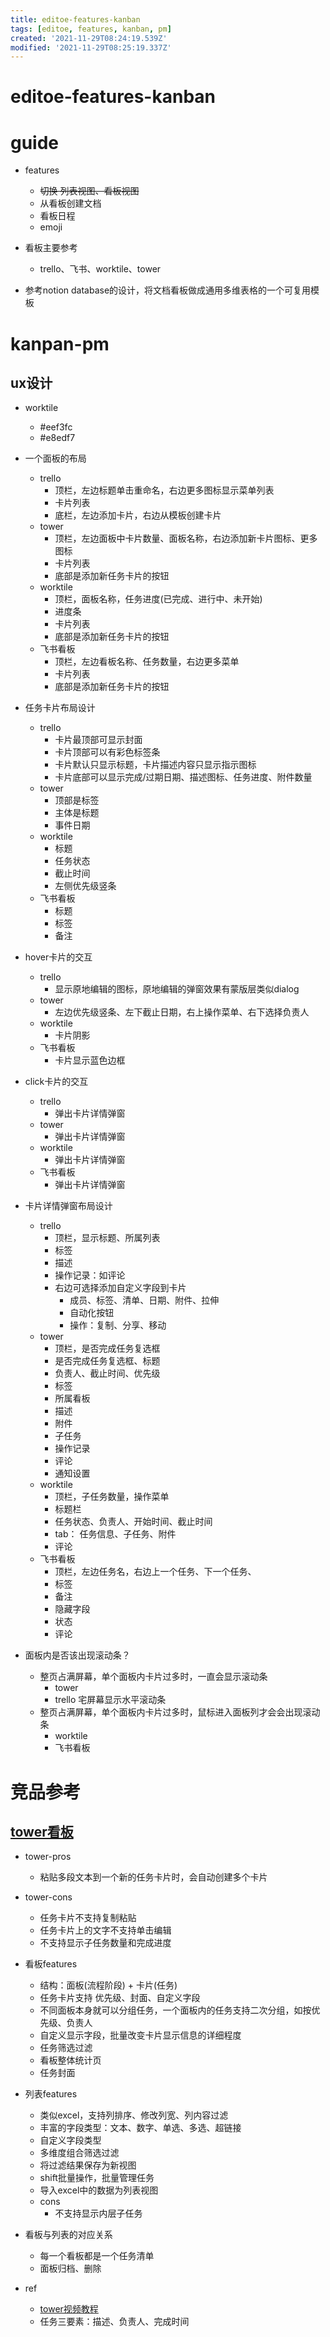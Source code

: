 ```yaml
---
title: editoe-features-kanban
tags: [editoe, features, kanban, pm]
created: '2021-11-29T08:24:19.539Z'
modified: '2021-11-29T08:25:19.337Z'
---
```


# editoe-features-kanban

# guide
- features
  - ~~切换 列表视图、看板视图~~
  - 从看板创建文档
  - 看板日程
  - emoji

- 看板主要参考
  - trello、飞书、worktile、tower

- 参考notion database的设计，将文档看板做成通用多维表格的一个可复用模板
# kanpan-pm

## ux设计

- worktile
  - #eef3fc
  - #e8edf7

- 一个面板的布局
  - trello
    - 顶栏，左边标题单击重命名，右边更多图标显示菜单列表
    - 卡片列表
    - 底栏，左边添加卡片，右边从模板创建卡片
  - tower
    - 顶栏，左边面板中卡片数量、面板名称，右边添加新卡片图标、更多图标
    - 卡片列表
    - 底部是添加新任务卡片的按钮
  - worktile
    - 顶栏，面板名称，任务进度(已完成、进行中、未开始)
    - 进度条
    - 卡片列表
    - 底部是添加新任务卡片的按钮
  - 飞书看板
    - 顶栏，左边看板名称、任务数量，右边更多菜单
    - 卡片列表
    - 底部是添加新任务卡片的按钮

- 任务卡片布局设计
  - trello
    - 卡片最顶部可显示封面
    - 卡片顶部可以有彩色标签条
    - 卡片默认只显示标题，卡片描述内容只显示指示图标
    - 卡片底部可以显示完成/过期日期、描述图标、任务进度、附件数量
  - tower
    - 顶部是标签
    - 主体是标题
    - 事件日期
  - worktile
    - 标题
    - 任务状态
    - 截止时间
    - 左侧优先级竖条
  - 飞书看板
    - 标题
    - 标签
    - 备注

- hover卡片的交互
  - trello
    - 显示原地编辑的图标，原地编辑的弹窗效果有蒙版层类似dialog
  - tower
    - 左边优先级竖条、左下截止日期，右上操作菜单、右下选择负责人
  - worktile
    - 卡片阴影
  - 飞书看板
    - 卡片显示蓝色边框

- click卡片的交互
  - trello
    - 弹出卡片详情弹窗
  - tower
    - 弹出卡片详情弹窗
  - worktile
    - 弹出卡片详情弹窗
  - 飞书看板
    - 弹出卡片详情弹窗

- 卡片详情弹窗布局设计
  - trello
    - 顶栏，显示标题、所属列表
    - 标签
    - 描述
    - 操作记录：如评论
    - 右边可选择添加自定义字段到卡片
      - 成员、标签、清单、日期、附件、拉伸
      - 自动化按钮
      - 操作：复制、分享、移动
  - tower
    - 顶栏，是否完成任务复选框
    - 是否完成任务复选框、标题
    - 负责人、截止时间、优先级
    - 标签
    - 所属看板
    - 描述
    - 附件
    - 子任务
    - 操作记录
    - 评论
    - 通知设置
  - worktile
    - 顶栏，子任务数量，操作菜单
    - 标题栏
    - 任务状态、负责人、开始时间、截止时间
    - tab： 任务信息、子任务、附件
    - 评论
  - 飞书看板
    - 顶栏，左边任务名，右边上一个任务、下一个任务、
    - 标签
    - 备注
    - 隐藏字段
    - 状态
    - 评论

- 面板内是否该出现滚动条？
  - 整页占满屏幕，单个面板内卡片过多时，一直会显示滚动条
    - tower
    - trello 宅屏幕显示水平滚动条
  - 整页占满屏幕，单个面板内卡片过多时，鼠标进入面板列才会会出现滚动条
    - worktile
    - 飞书看板
# 竞品参考

## [tower看板](https://tower.im/help/articles/295)

- tower-pros
  - 粘贴多段文本到一个新的任务卡片时，会自动创建多个卡片

- tower-cons
  - 任务卡片不支持复制粘贴
  - 任务卡片上的文字不支持单击编辑
  - 不支持显示子任务数量和完成进度

- 看板features
  - 结构：面板(流程阶段) + 卡片(任务)
  - 任务卡片支持 优先级、封面、自定义字段
  - 不同面板本身就可以分组任务，一个面板内的任务支持二次分组，如按优先级、负责人
  - 自定义显示字段，批量改变卡片显示信息的详细程度
  - 任务筛选过滤
  - 看板整体统计页
  - 任务封面

- 列表features
  - 类似excel，支持列排序、修改列宽、列内容过滤
  - 丰富的字段类型：文本、数字、单选、多选、超链接
  - 自定义字段类型
  - 多维度组合筛选过滤
  - 将过滤结果保存为新视图
  - shift批量操作，批量管理任务
  - 导入excel中的数据为列表视图
  - cons
    - 不支持显示内层子任务

- 看板与列表的对应关系
  - 每一个看板都是一个任务清单
  - 面板归档、删除

- ref
  - [tower视频教程](https://space.bilibili.com/511589939/video)
  - 任务三要素：描述、负责人、完成时间
